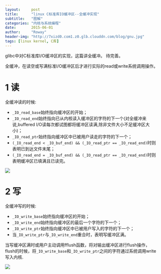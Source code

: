 ```yaml
---
layout:     post
title:      "linux C标准库IO缓冲区--全缓冲实现"
subtitle:   "图解"
categories: "内核与系统编程"
date:       2015-06-01
author:     "Roway"
header-img: "http://7xizd0.com1.z0.glb.clouddn.com/blog/gnu.jpg"
tags: [linux kernel, C库]
---
```


glibc中对C标准库I/O缓冲区的实现，这篇讲全缓冲。
待完善。

<!-- more -->

全缓冲，在读空或写满标准I/O缓冲区后才进行实际的read或write系统调用操作。

# 1 读
全缓冲读的时候:

* `_IO_read_base`始终指向缓冲区的开始；
* `_IO_read_end`始终指向已从内核读入缓冲区的字符的下一个(对全缓冲来说,buffered I/O读每次都试图都将缓冲区读满,除非文件大小不足缓冲区大小)；
* `_IO_read_ptr`始终指向缓冲区中已被用户读走的字符的下一个；
* `(_IO_read_end < _IO_buf_end) && (_IO_read_ptr == _IO_read_end)`时则表明已到达文件末尾；
* `(_IO_read_end = _IO_buf_end) && (_IO_read_ptr == _IO_read_end)`时则表明缓冲区已填满且已读完。
   
![](http://7xizd0.com1.z0.glb.clouddn.com/blog/glibc-fullbuffer-1.jpg)

# 2 写
全缓冲写的时候:

* `_IO_write_base`始终指向缓冲区的开始；
* `_IO_write_end`始终指向缓冲区的最后一个字符的下一个；
* `_IO_write_ptr`始终指向缓冲区中已被用户写入的字符的下一个；
* 当`_IO_write_ptr`与`_IO_write_end`重合时，表明写缓冲区满。

当写缓冲区满时或用户主动调用fflush函数，将对输出缓冲区进行flush操作，flush的时候，将`_IO_write_base`和`_IO_write_ptr`之间的字符通过系统调用write写入内核.

![](http://7xizd0.com1.z0.glb.clouddn.com/blog/glibc-fullbuffer-2.jpg)




